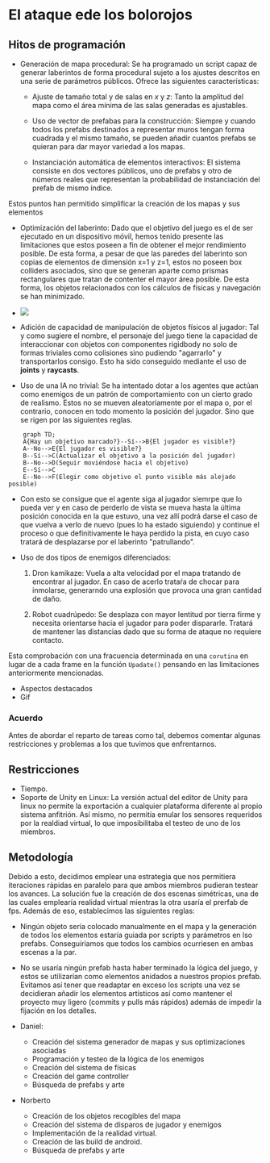# El ataque ede los bolorojos 


## Hitos de programación
- Generación de mapa procedural: Se ha programado un script capaz de generar
laberintos de forma procedural sujeto a los ajustes descritos en una serie 
de parámetros públicos. Ofrece las siguientes características:

	- Ajuste de tamaño total y de salas en *x* y *z*: Tanto la amplitud del mapa
	como el área mínima de las salas generadas es ajustables.

	- Uso de vector de prefabas para la construcción:  Siempre y cuando 
	todos los prefabs destinados a representar muros tengan forma 
	cuadrada y el mismo tamaño, se pueden añadir cuantos prefabs se 
	quieran para dar mayor variedad a los mapas.

	- Instanciación automática de elementos interactivos: El sistema 
	consiste en dos vectores públicos, uno de prefabs y otro de números
	reales que representan la probabilidad de instanciación del prefab 
	de mismo índice.

Estos puntos han permitido simplificar la creación de los mapas y sus elementos

- Optimización del laberinto: Dado que el objetivo del juego es el de 
ser ejecutado en un dispositivo móvil, hemos tenido presente las limitaciones
que estos poseen a fin de obtener el mejor rendimiento posible. De esta forma,
a pesar de que las paredes del laberinto son copias de elementos de dimensión
x=1 y z=1, estos no poseen box colliders asociados, sino que se generan aparte
como prismas rectangulares que tratan de contenter el mayor área posible.
De esta forma, los objetos relacionados con los cálculos de físicas y navegación
se han minimizado.

 - ![](1.jpg) 	

- Adición de capacidad de manipulación de objetos físicos al jugador: Tal 
y como sugiere el nombre, el personaje del juego tiene la capacidad de
interaccionar con objetos con componentes rigidbody no solo de formas 
triviales como colisiones sino pudiendo "agarrarlo" y transportarlos 
consigo. Esto ha sido conseguido mediante el uso de **joints** y **raycasts**.

- Uso de una IA no trivial: Se ha intentado dotar a los agentes 
que actúan como enemigos de un patrón de comportamiento con un cierto 
grado de realismo. Estos no se mueven aleatoriamente por el mapa o, 
por el contrario, conocen en todo momento la posición del jugador. Sino 
que se rigen por las siguientes reglas.

```mermaid
	graph TD;
	A{Hay un objetivo marcado?}--Sí-->B{El jugador es visible?}
	A--No-->E{El jugador es visible?}	
	B--Sí-->C(Actualizar el objetivo a la posición del jugador)
	B--No-->D(Seguir moviéndose hacia el objetivo)
	E--Sí-->C
	E--No-->F(Elegir como objetivo el punto visible más alejado posible)
```

- Con esto se consigue que el agente siga al jugador siemrpe que lo pueda ver y 
en caso de perderlo de vista se mueva hasta la última posición conocida en la 
que estuvo, una vez allí podrá darse el caso de que vuelva a verlo de nuevo
(pues lo ha estado siguiendo) y continue el proceso o que definitivamente le 
haya perdido la pista, en cuyo caso tratará de desplazarse por el laberinto 
"patrullando". 

- Uso de dos tipos de enemigos diferenciados:

	1. Dron kamikaze: Vuela a alta velocidad por el mapa tratando de encontrar
	al jugador. En caso de acerlo trataŕa de chocar para inmolarse, generarndo
	una explosión que provoca una gran cantidad de daño.

	2. Robot cuadrúpedo: Se desplaza con mayor lentitud por tierra firme y necesita 
	orientarse hacia el jugador para poder dispararle. Tratará de mantener 
	las distancias dado que su forma de ataque no requiere contacto.

Esta comprobación con una fracuencia determinada en una `corutina` en lugar
de a cada frame en la función `Upadate()` pensando en las limitaciones 
anteriormente mencionadas. 

- Aspectos destacados 
- Gif

### Acuerdo
Antes de abordar el reparto de tareas como tal, debemos comentar algunas 
restricciones y problemas a los que tuvimos que enfrentarnos.

## Restricciones
- Tiempo.
- Soporte de Unity en Linux: La versión actual del editor de Unity para linux
no permite la exportación a cualquier plataforma diferente al propio sistema
anfitrión. Así mismo, no permitía emular los sensores requeridos por la 
realdiad virtual, lo que imposibilitaba el testeo de uno de los miembros.

## Metodología
Debido a esto, decidimos emplear una estrategia que nos permitiera iteraciones 
rápidas en paralelo para que ambos miembros pudieran testear los avances.
La solución fue la creación de dos escenas simétricas, una de las cuales
emplearía realidad virtual mientras la otra usaría el prerfab de fps. Además 
de eso, establecimos las siguientes reglas:

- Ningún objeto sería colocado manualmente en el mapa y la generación de 
todos los elementos estaría guiada por scripts y parámetros en lso prefabs.
Conseguiríamos que todos los cambios ocurriesen en ambas escenas a la par.

- No se usaría ningún prefab hasta haber terminado la lógica del juego, y
estos se utilizarían como elementos anidados a nuestros propios prefab.
Evitamos así tener que readaptar en exceso los scripts una vez se decidieran
añadir los elementos artísticos así como mantener el proyecto muy ligero
(commits y pulls más rápidos) además de impedir la fijación en los detalles.

- Daniel:
	- Creación del sistema generador de mapas y sus optimizaciones asociadas
	- Programación y testeo de la lógica de los enemigos 
	- Creación del sistema de físicas
	- Creación del game controller
	- Búsqueda de prefabs y arte
- Norberto
	- Creación de los objetos recogibles del mapa 
	- Creación del sistema de disparos de jugador y enemigos
	- Implementación de la realidad virtual.
	- Creación de las build de android.
	- Búsqueda de prefabs y arte
